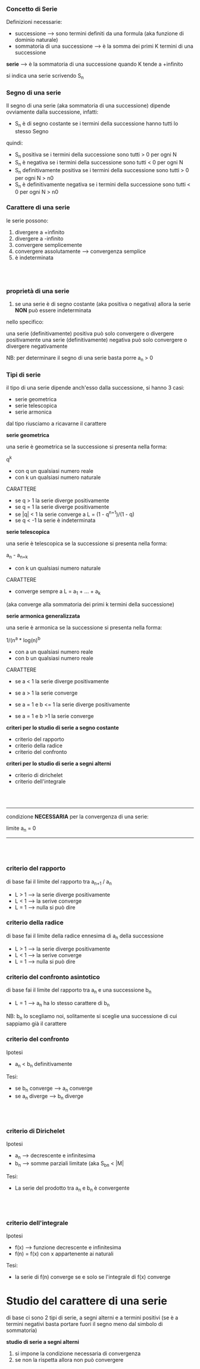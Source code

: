 ### **Concetto di Serie**

Definizioni necessarie:

* successione --> sono termini definiti da una formula (aka funzione di dominio naturale)
* sommatoria di una successione --> è la somma dei primi K termini di una successione

**serie** --> è la sommatoria di una successione quando K tende a +infinito

si indica una serie scrivendo S<sub>n</sub>

### **Segno di una serie**

Il segno di una serie (aka sommatoria di una successione) dipende ovviamente dalla successione, infatti:

* S<sub>n</sub> è di segno costante se i termini della successione hanno tutti lo stesso Segno

quindi:

* S<sub>n</sub> positiva se i termini della successione sono tutti > 0 per ogni N
* S<sub>n</sub> è negativa se i termini della successione sono tutti < 0 per ogni N
* S<sub>n</sub> definitivamente positiva se i termini della successione sono tutti > 0 per ogni N > n0
* S<sub>n</sub> è definitivamente negativa se i termini della successione sono tutti < 0 per ogni N > n0


### **Carattere di una serie**

le serie possono:
1. divergere a +infinito
2. divergere a -infinito
3. convergere semplicemente
4. convergere assolutamente --> convergenza semplice
4. è indeterminata


<br>
<br>

### **proprietà di una serie**

1. se una serie è di segno costante (aka positiva o negativa) allora la serie **NON** può essere indeterminata

nello specifico:

una serie (definitivamente) positiva può solo convergere o divergere positivamente
una serie (definitivamente) negativa può solo convergere o divergere negativamente

NB: per determinare il segno di una serie basta porre a<sub>n</sub> > 0

### **Tipi di serie**

il tipo di una serie dipende anch'esso dalla successione, si hanno 3 casi:

* serie geometrica
* serie telescopica
* serie armonica

dal tipo riusciamo a ricavarne il carattere

**serie geometrica**

una serie è geometrica se la successione si presenta nella forma:

q<sup>k</sup>

* con q un qualsiasi numero reale
* con k un qualsiasi numero naturale

CARATTERE

- se q > 1 la serie diverge positivamente
- se q = 1 la serie diverge positivamente
- se \|q\| < 1 la serie converge a L = (1 - q<sup>n+1</sup>)/(1 - q)
- se q < -1 la serie è indeterminata

**serie telescopica**

una serie è telescopica se la successione si presenta nella forma:

a<sub>n</sub> - a<sub>n+k</sub>

* con k un qualsiasi numero naturale

CARATTERE

- converge sempre a L = a<sub>1</sub> + ... + a<sub>k</sub>

(aka converge alla sommatoria dei primi k termini della successione)

**serie armonica generalizzata**

una serie è armonica se la successione si presenta nella forma:

1/(n<sup>a</sup> * log(n)<sup>b</sup>

* con a un qualsiasi numero reale
* con b un qualsiasi numero reale

CARATTERE

- se a < 1 la serie diverge positivamente
- se a > 1 la serie converge

- se a = 1 e b <= 1 la serie diverge positivamente
- se a = 1 e b >1 la serie converge

**criteri per lo studio di serie a segno costante**
* criterio del rapporto
* criterio della radice
* criterio del confronto

**criteri per lo studio di serie a segni alterni**
* criterio di dirichelet
* criterio dell'integrale

<br>
<br>

---------------------------------------------------------------

condizione **NECESSARIA** per la convergenza di una serie:

limite a<sub>n</sub> = 0

---------------------------------------------------------------

<br>
<br>


### **criterio del rapporto**

di base fai il limite del rapporto tra a<sub>n+1</sub> / a<sub>n</sub>

* L > 1 --> la serie diverge positivamente
* L < 1 --> la serive converge
* L = 1 --> nulla si può dire

### **criterio della radice**

di base fai il limite della radice ennesima di a<sub>n</sub> della successione

* L > 1 --> la serie diverge positivamente
* L < 1 --> la serive converge
* L = 1 --> nulla si può dire

### **criterio del confronto asintotico**

di base fai il limite del rapporto tra a<sub>n</sub> e una successione b<sub>n</sub>

* L = 1 --> a<sub>n</sub> ha lo stesso carattere di b<sub>n</sub>

NB: b<sub>n</sub> lo scegliamo noi, solitamente si sceglie una successione di cui sappiamo già il carattere


### **criterio del confronto**

Ipotesi

* a<sub>n</sub> < b<sub>n</sub> definitivamente

Tesi:

* se b<sub>n</sub> converge --> a<sub>n</sub> converge
* se a<sub>n</sub> diverge --> b<sub>n</sub> diverge


<br>
<br>

### **criterio di Dirichelet**

Ipotesi

* a<sub>n</sub> --> decrescente e infinitesima
* b<sub>n</sub> --> somme parziali limitate (aka S<sub>bn</sub> < \|M\|

Tesi:

* La serie del prodotto tra a<sub>n</sub> e b<sub>n</sub> è convergente

<br>
<br>

### **criterio dell'integrale**

Ipotesi

* f(x) --> funzione decrescente e infinitesima
* f(n) = f(x) con x appartenente ai naturali

Tesi:

* la serie di f(n) converge se e solo se l'integrale di f(x) converge

# **Studio del carattere di una serie**

di base ci sono 2 tipi di serie, a segni alterni e a termini positivi (se è a termini negativi basta portare fuori il segno meno dal simbolo di sommatoria)

**studio di serie a segni alterni**

1. si impone la condizione necessaria di convergenza
2. se non la rispetta allora non può convergere
